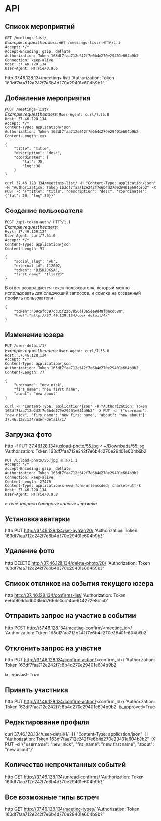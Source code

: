 API
====
Список мероприятий
--------------------
`GET /meetings-list/`<br/>
*Example request headers:*
`GET /meetings-list/ HTTP/1.1`<br/>
`Accept: */*`<br/>
`Accept-Encoding: gzip, deflate`<br/>
`Authorization: Token 163df7faa712e242f7e6b4d270e29401e604b9b2`<br/>
`Connection: keep-alive`<br/>
`Host: 37.46.128.134`<br/>
`User-Agent: HTTPie/0.9.6`<br/>

http 37.46.128.134/meetings-list/ 'Authorization: Token 163df7faa712e242f7e6b4d270e29401e604b9b2'


Добавление мероприятия
-----------------------
`POST /meetings-list/`<br/>
*Example request headers:*
`User-Agent: curl/7.35.0`<br/>
`Host: 37.46.128.134`<br/>
`Accept: */*`<br/>
`Content-Type: application/json`<br/>
`Authorization: Token 163df7faa712e242f7e6b4d270e29401e604b9b2`<br/>
`Content-Length: xxx`<br/>

```
{
    "title": "title",
    "description": "desc",
    "coordinates": {
        "lat": 20,
        "lng":30
    }
}
```
`curl 37.46.128.134/meetings-list/ -H "Content-Type: application/json" -H "Authorization: Token 163df7faa712e242f7e6b4d270e29401e604b9b2" -X POST -d '{"title": "title", "description": "desc", "coordinates": {"lat": 20, "lng":30}}'`


Создание пользователя
---------------------
`POST /api-token-auth/ HTTP/1.1`<br/>
*Example request headers:*<br/>
`Host: 37.46.128.134`<br/>
`User-Agent: curl/7.51.0`<br/>
`Accept: */*`<br/>
`Content-Type: application/json`<br/>
`Content-Length: 91`<br/>
```
{
    "social_slug": "vk", 
    "external_id": 112002, 
    "token": "DJSKJDKSA", 
    "first_name": "Ilia228"
}
```

В ответ возвращается токен пользователя, который
можно использовать для следующий запросов, и ссылка
на созданный профиль пользователя

```
{
    "token":"09c6fc397cc3cf22b7056da065ee9d48fbacd680",
    "href":"http://37.46.128.134/user-detail/4/"
}
```

Изменение юзера
----------------
`PUT /user-detail/1/`<br/>
*Example request headers:*
`User-Agent: curl/7.35.0`<br/>
`Host: 37.46.128.134`<br/>
`Accept: */*`<br/>
`Content-Type: application/json`<br/>
`Authorization: Token 163df7faa712e242f7e6b4d270e29401e604b9b2`<br/>
`Content-Length: 77`<br/>

```
{
    "username": "new_nick",
    "firs_name": "new first name",
    "about": "new about"
}
```

`curl -H "Content-Type: application/json" -H "Authorization: Token 163df7faa712e242f7e6b4d270e29401e604b9b2" -X PUT -d '{"username": "new_nick", "firs_name": "new first name", "about": "new about"}' 37.46.128.134/user-detail/1/`


Загрузка фото
-------------

http -f PUT 37.46.128.134/upload-photo/55.jpg  <  ~/Downloads/55.jpg 'Authorization: Token 163df7faa712e242f7e6b4d270e29401e604b9b2'

`PUT /upload-photo/55.jpg HTTP/1.1`<br/>
`Accept: */*`<br/>
`Accept-Encoding: gzip, deflate`<br/>
`Authorization: Token 163df7faa712e242f7e6b4d270e29401e604b9b2`<br/>
`Connection: keep-alive`<br/>
`Content-Length: 27475`<br/>
`Content-Type: application/x-www-form-urlencoded; charset=utf-8`<br/>
`Host: 37.46.128.134`<br/>
`User-Agent: HTTPie/0.9.8`<br/>

*в теле запроса бинарные данные картинки*


Установка аватарки
-------------------
http PUT http://37.46.128.134/set-avatar/20/ 'Authorization: Token 163df7faa712e242f7e6b4d270e29401e604b9b2'


Удаление фото
-------------------
http DELETE http://37.46.128.134/delete-photo/20/ 'Authorization: Token 163df7faa712e242f7e6b4d270e29401e604b9b2'


Список откликов на события текущего юзера
-----------------------------------------
http http://37.46.128.134/confirms-list/   'Authorization: Token ee6d9b6dcdb03b6d7666c4cc14be644272e8c150'

Отправить запрос на участие в событии
-------------------------------------
http POST http://37.46.128.134/meeting-confirm/<meeting_id>/   'Authorization: Token 163df7faa712e242f7e6b4d270e29401e604b9b2'


Отклонить запрос на участие
---------------------------
http PUT http://37.46.128.134/confirm-action/<confirm_id>/   'Authorization: Token 163df7faa712e242f7e6b4d270e29401e604b9b2'

is_rejected=True

Принять участника
-------------------
http PUT http://37.46.128.134/confirm-action/<confirm_id>/   'Authorization: Token 163df7faa712e242f7e6b4d270e29401e604b9b2'
is_approved=True


Редактирование профиля
----------------------
curl 37.46.128.134/user-detail/1/ -H "Content-Type: application/json" -H "Authorization: Token 163df7faa712e242f7e6b4d270e29401e604b9b2" -X PUT -d '{"username": "new_nick", "firs_name": "new first name", "about": "new about"}'


Количество непрочитанных событий
--------------------------------
http GET http://37.46.128.134/unread-confirms/  'Authorization: Token 163df7faa712e242f7e6b4d270e29401e604b9b2'


Все возможные типы встреч
--------------------------------
http GET http://37.46.128.134/meeting-types/  'Authorization: Token 163df7faa712e242f7e6b4d270e29401e604b9b2'
